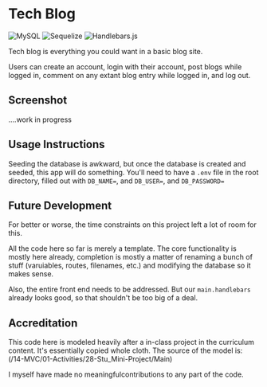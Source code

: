 # Tech Blog

![MySQL](https://img.shields.io/badge/MySQL-%5E8.0.23-blue)
![Sequelize](https://img.shields.io/badge/Sequelize-%5E6.6.5-blue)
![Handlebars.js](https://img.shields.io/badge/Handlebars.js-%5E4.7.7-blue)

Tech blog is everything you could want in a basic blog site.

Users can create an account, login with their account, post blogs while logged in, comment on any extant blog entry while logged in, and log out.

## Screenshot

....work in progress

## Usage Instructions

Seeding the database is awkward, but once the database is created and seeded, this app will do something. You'll need to have a `.env` file in the root directory, filled out with `DB_NAME=`, and `DB_USER=`, and `DB_PASSWORD=`

## Future Development

For better or worse, the time constraints on this project left a lot of room for this.

All the code here so far is merely a template. The core functionality is mostly here already, completion is mostly a matter of renaming a bunch of stuff (varuiables, routes, filenames, etc.) and modifying the database so it makes sense.

Also, the entire front end needs to be addressed. But our `main.handlebars` already looks good, so that shouldn't be too big of a deal.

## Accreditation

This code here is modeled heavily after a in-class project in the curriculum content. It's essentially copied whole cloth. The source of the model is: (/14-MVC/01-Activities/28-Stu_Mini-Project/Main)

I myself have made no meaningfulcontributions to any part of the code.